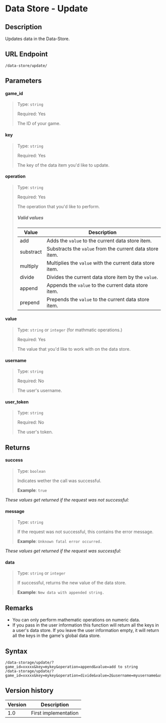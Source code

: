 # Data Store - Update

## Description

Updates data in the Data-Store.

## URL Endpoint

```
/data-store/update/
```

## Parameters

#### game_id
> Type: `string`
>
> Required: Yes
>
> The ID of your game.

#### key
> Type: `string`
>
> Required: Yes
>
> The key of the data item you'd like to update.

#### operation
> Type: `string`
>
> Required: Yes
>
> The operation that you'd like to perform.
>
> ##### Valid values
>
> Value		 | Description
> ---		 | ---
> add		 | Adds the `value` to the current data store item.
> substract	 | Substracts the `value` from the current data store item.
> multiply	 | Multiplies the `value` with the current data store item.
> divide	 | Divides the current data store item by the `value`.
> append	 | Appends the `value` to the current data store item.
> prepend	 | Prepends the `value` to the current data store item.

#### value
> Type: `string` or `integer` (for mathmatic operations.)
>
> Required: Yes
>
> The value that you'd like to work with on the data store.

#### username
> Type: `string`
>
> Required: No
>
> The user's username.

#### user_token
> Type: `string`
>
> Required: No
>
> The user's token.

## Returns

#### success
> Type: `boolean`
>
> Indicates wether the call was successful.
>
> __Example__: `true`

_These values get returned if the request was not successful:_

#### message
> Type: `string`
>
> If the request was not successful, this contains the error message.
>
> __Example__: `Unknown fatal error occurred.`

_These values get returned if the request was successful:_

#### data
> Type: `string` or `integer`
>
> If successful, returns the new value of the data store.
>
> __Example__: `New data with appended string.`

## Remarks

- You can only perform mathematic operations on numeric data.
- If you pass in the user information this function will return all the keys in a user's data store. If you leave the user information empty, it will return all the keys in the game's global data store.

## Syntax

```
/data-storage/update/?game_id=xxxxx&key=mykey&operation=append&value=add to string
/data-storage/update/?game_id=xxxxx&key=mykey&operation=divide&value=2&username=myusername&user_token=mytoken
```

## Version history

Version		 | Description
---			 | ---
1.0			 | First implementation
